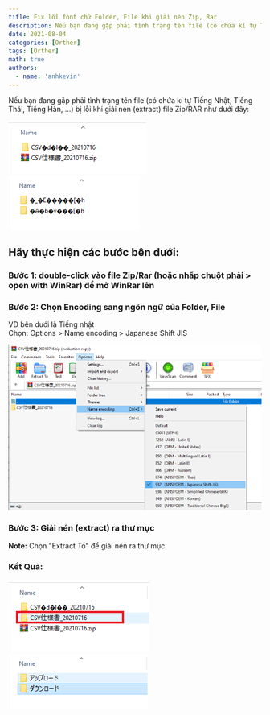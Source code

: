 ```yaml
---
title: Fix lỗi font chữ Folder, File khi giải nén Zip, Rar
description: Nếu bạn đang gặp phải tình trạng tên file (có chứa kí tự Tiếng Nhật, Tiếng Thái, Tiếng Hàn, ...) bị lỗi khi giải nén (extract) file Zip/RAR
date: 2021-08-04
categories: [Orther]
tags: [Orther]
math: true
authors:
  - name: 'anhkevin'
---
```


Nếu bạn đang gặp phải tình trạng tên file (có chứa kí tự Tiếng Nhật, Tiếng Thái, Tiếng Hàn, ...) bị lỗi khi giải nén (extract) file Zip/RAR như dưới đây:
<p><img src="/img/uploads/2021/error_font_folder.png" />
<img src="/img/uploads/2021/error_font_folder_0.png" /></p>

## **Hãy thực hiện các bước bên dưới:**

### **Bước 1:** double-click vào file Zip/Rar (hoặc nhấp chuột phải > open with WinRar) để mở WinRar lên

### **Bước 2:** Chọn Encoding sang ngôn ngữ của Folder, File
<p>VD bên dưới là Tiếng nhật<br>
Chọn: Options > Name encoding > Japanese Shift JIS</p>
<img src="/img/uploads/2021/error_font_folder_2.png" />

### **Bước 3:** Giải nén (extract) ra thư mục
**Note:** Chọn "Extract To" để giải nén ra thư mục

### **Kết Quả:**
<img src="/img/uploads/2021/error_font_folder_4.png" />
<img src="/img/uploads/2021/error_font_folder_5.png" />
